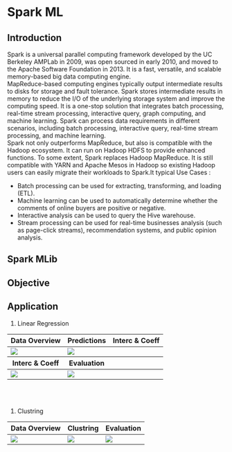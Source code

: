 # Spark ML

## Introduction 
Spark is a universal parallel computing framework developed by the UC Berkeley AMPLab in 2009, was open sourced in early 2010, and moved to the Apache Software Foundation in 2013. It is a fast, versatile, and scalable memory-based big data computing engine.<br>
MapReduce-based computing engines typically output intermediate results to disks for storage and fault tolerance. Spark stores intermediate results in memory to reduce the I/O of the underlying storage system and improve the computing speed. It is a one-stop solution that integrates batch processing, real-time stream processing, interactive query, graph computing, and machine learning. Spark can process data requirements in different scenarios, including batch processing, interactive query, real-time stream processing, and machine learning. <br>
Spark not only outperforms MapReduce, but also is compatible with the Hadoop ecosystem. It can run on Hadoop HDFS to provide enhanced functions. To some extent, Spark replaces Hadoop MapReduce. It is still compatible with YARN and Apache Mesos in Hadoop so existing Hadoop users can easily migrate their workloads to Spark.It typical Use Cases :
- Batch processing can be used for extracting, transforming, and loading (ETL).
- Machine learning can be used to automatically determine whether the comments of online buyers are positive or negative.
- Interactive analysis can be used to query the Hive warehouse.
- Stream processing can be used for real-time businesses analysis (such as page-click streams), recommendation systems, and public opinion analysis.<br>

## Spark MLib


## Objective


## Application
1. Linear Regression
<table >
    <thead>
        <tr>
            <th>Data Overview</th>
            <th>Predictions</th>
            <th>Interc & Coeff</th>
        </tr>
    </thead>
    <tbody>
        <tr>
            <td><img src="Screenshots/""></td>
            <td><img src="Screenshots/""></td>
        </tr>
    </tbody>
   <thead>
        <tr>
            <th>Interc & Coeff</th>
            <th>Evaluation</th>
        </tr>
    </thead>
    <tbody>
        <tr>
            <td><img src="Screenshots/""></td>
            <td><img src="Screenshots/""></td>
        </tr>
    </tbody>
</table>
<br><br>

1. Clustring
<table >
    <thead>
        <tr>
            <th>Data Overview</th>
            <th>Clustring</th>
            <th>Evaluation</th>
        </tr>
    </thead>
    <tbody>
        <tr>
            <td><img src="Screenshots/""></td>
            <td><img src="Screenshots/""></td>
            <td><img src="Screenshots/""></td>
        </tr>
    </tbody>
</table>
<br><br>
